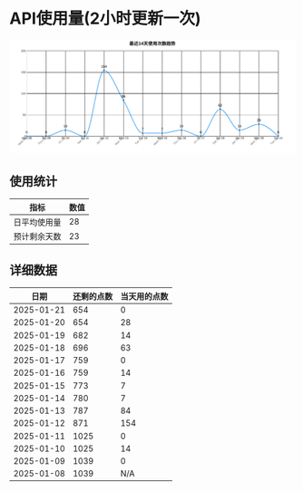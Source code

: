 # API使用量(2小时更新一次)



 ![走势图](./chart.svg)

## 使用统计

| 指标 | 数值 |
|------|------|
| 日平均使用量 | 28 |
| 预计剩余天数 | 23 |

## 详细数据

| 日期 | 还剩的点数 | 当天用的点数 |
|------|------------|-------------|
| 2025-01-21 | 654 | 0 |
| 2025-01-20 | 654 | 28 |
| 2025-01-19 | 682 | 14 |
| 2025-01-18 | 696 | 63 |
| 2025-01-17 | 759 | 0 |
| 2025-01-16 | 759 | 14 |
| 2025-01-15 | 773 | 7 |
| 2025-01-14 | 780 | 7 |
| 2025-01-13 | 787 | 84 |
| 2025-01-12 | 871 | 154 |
| 2025-01-11 | 1025 | 0 |
| 2025-01-10 | 1025 | 14 |
| 2025-01-09 | 1039 | 0 |
| 2025-01-08 | 1039 | N/A |
